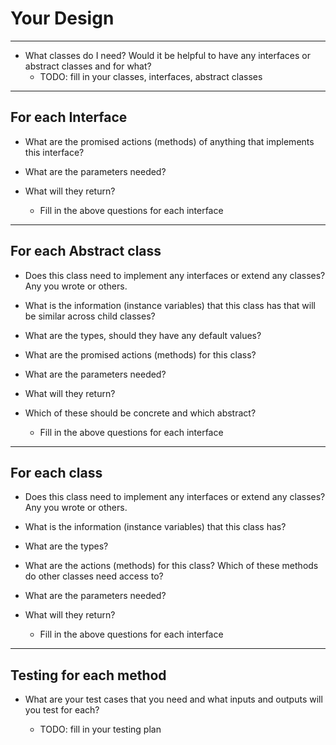 # Your Design

---
- What classes do I need? Would it be helpful to have any interfaces or abstract classes and for what?
    - TODO: fill in your classes, interfaces, abstract classes
---

## For each Interface

- What are the promised actions (methods) of anything that implements this interface?
- What are the parameters needed?
- What will they return?

    - Fill in the above questions for each interface

---

## For each Abstract class

- Does this class need to implement any interfaces or extend any classes? Any you wrote or others.
- What is the information (instance variables) that this class has that will be similar across child classes?
- What are the types, should they have any default values?
- What are the promised actions (methods) for this class?
- What are the parameters needed?
- What will they return?
- Which of these should be concrete and which abstract?

    - Fill in the above questions for each interface

---

## For each class

- Does this class need to implement any interfaces or extend any classes? Any you wrote or others.
- What is the information (instance variables) that this class has?
- What are the types?
- What are the actions (methods) for this class? Which of these methods do other classes need access to?
- What are the parameters needed?
- What will they return?

    - Fill in the above questions for each interface

---
## Testing for each method


- What are your test cases that you need and what inputs and outputs will you test for each?

    - TODO: fill in your testing plan


